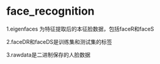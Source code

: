 # face_recognition
1.eigenfaces 为特征提取后的本征脸数据，包括faceR和faceS

2.faceDR和faceDS是训练集和测试集的标签

3.rawdata是二进制保存的人脸数据

